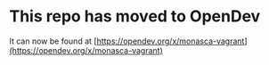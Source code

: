 # This repo has moved to OpenDev

It can now be found at [https://opendev.org/x/monasca-vagrant](https://opendev.org/x/monasca-vagrant)

